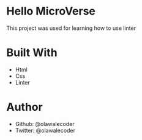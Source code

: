 # Hello MicroVerse
This project was used for learning how to use linter

# Built With
- Html
- Css
- Linter

# Author
- Github: @olawalecoder
- Twitter: @olawalecoder
